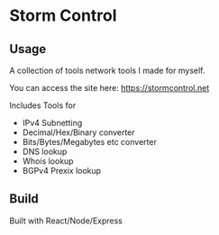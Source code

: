 # Storm Control

## Usage

A collection of tools network tools I made for myself. 

You can access the site here: https://stormcontrol.net

Includes Tools for 

* IPv4 Subnetting
* Decimal/Hex/Binary converter
* Bits/Bytes/Megabytes etc converter
* DNS lookup
* Whois lookup
* BGPv4 Prexix lookup

## Build

Built with React/Node/Express


